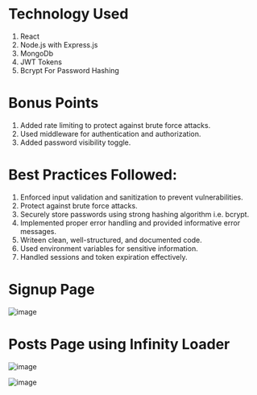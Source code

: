 # Technology Used
1. React
2. Node.js with Express.js
3. MongoDb
4. JWT Tokens
5. Bcrypt For Password Hashing

# Bonus Points
1. Added rate limiting to protect against brute force attacks.
2. Used middleware for authentication and authorization.
3. Added password visibility toggle.

# Best Practices Followed:
1. Enforced input validation and sanitization to prevent vulnerabilities.
2. Protect against brute force attacks.
3. Securely store passwords using strong hashing algorithm i.e. bcrypt.
4. Implemented proper error handling and provided informative error messages.
5. Writeen clean, well-structured, and documented code.
6. Used environment variables for sensitive information.
7. Handled sessions and token expiration effectively.



# Signup Page
![image](https://github.com/Developer-vansh/Full-Stack-Assignment/assets/117535964/91ec82ab-197f-40e5-b1eb-d227a4bd2b5d)


# Posts Page using Infinity Loader
![image](https://github.com/Developer-vansh/Full-Stack-Assignment/assets/117535964/20997a58-1c7f-41fe-afee-cf21f51ae9f0)

![image](https://github.com/Developer-vansh/Full-Stack-Assignment/assets/117535964/86f6d30f-aa58-4f92-8c0f-229f6675849e)


